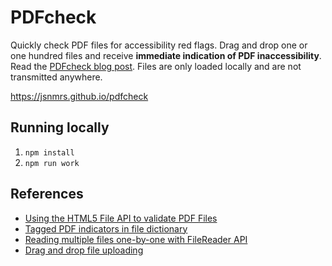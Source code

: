 # PDFcheck

Quickly check PDF files for accessibility red flags. Drag and drop one or one hundred files and receive **immediate indication of PDF inaccessibility**. Read the [PDFcheck blog post](https://jasonmorris.com/code/pdfcheck). Files are only loaded locally and are not transmitted anywhere.

<https://jsnmrs.github.io/pdfcheck>

## Running locally

1. `npm install`
2. `npm run work`

## References

- [Using the HTML5 File API to validate PDF Files](https://blog.idrsolutions.com/2013/07/check-if-a-pdf-is-valid-using-html5-file-api/)
- [Tagged PDF indicators in file dictionary](https://stackoverflow.com/a/16275070)
- [Reading multiple files one-by-one with FileReader API](https://stackoverflow.com/a/13975217)
- [Drag and drop file uploading](https://css-tricks.com/drag-and-drop-file-uploading/)
